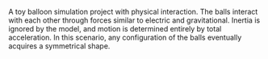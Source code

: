 A toy balloon simulation project with physical interaction. The balls interact with each other through forces similar to electric and gravitational. Inertia is ignored by the model, and motion is determined entirely by total acceleration. In this scenario, any configuration of the balls eventually acquires a symmetrical shape.
